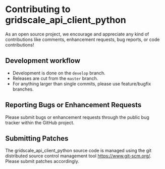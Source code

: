 # Contributing to gridscale_api_client_python

As an open source project, we encourage and appreciate any kind of contributions
like comments, enhancement requests, bug reports, or code contributions!

## Development workflow

* Development is done on the `develop` branch.
* Releases are cut from the `master` branch.
* For anything larger than single commits, please use feature/bugfix branches.

## Reporting Bugs or Enhancement Requests

Please submit bugs or enhancement requests through the public bug tracker within the
GitHub project.

## Submitting Patches

The gridscale_api_client_python source code is managed using the git distributed source control
management tool <https://www.git-scm.org/>. Please submit patches accordingly.
